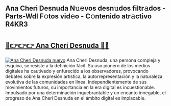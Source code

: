 ## Ana Cheri Desnuda N𝚞𝚎vos desn𝚞dos filtr𝚊dos - Parts-Wdl F𝚘tos vid𝚎o - C𝚘ntenido atr𝚊ctivo R4KR3

# <h2><a href="http://mbdhrd5.tromn.icu/?c=Ana+Cheri+Desnuda">🔗👉👉👉 Ana Cheri Desnuda 🔗🔗</a></h2>

[![Ana Cheri Desnuda nuevo](https://i.imgur.com/pEAQMta.gif)](http://mbdhrd5.tromn.icu/?c=Ana+Cheri+Desnuda)
Ana Cheri Desnuda, una persona compleja y esquiva, se resiste a la definición fácil. Su uso pionero de los medios digitales ha cautivado y enfurecido a los observadores, provocando debates sobre la expresión artística, la autorrepresentación y la naturaleza evolutiva de las comunidades en línea. Independientemente de sus movimientos futuros, su importancia en la era digital es incuestionable. Impulsado por una determinación inquebrantable y un encanto innegable, el progreso de Ana Cheri Desnuda en el ámbito digital es implacable.
